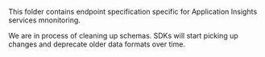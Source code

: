 This folder contains endpoint specification specific for Application Insights services mnonitoring.

We are in process of cleaning up schemas. SDKs will start picking up changes and deprecate older data formats over time.

